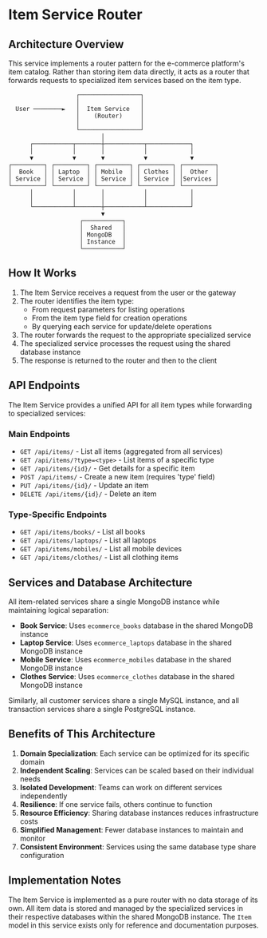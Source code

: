 # Item Service Router

## Architecture Overview

This service implements a router pattern for the e-commerce platform's item catalog. Rather than storing item data directly, it acts as a router that forwards requests to specialized item services based on the item type.

```
                   ┌─────────────────┐
                   │                 │
  User ────────►   │  Item Service   │
                   │    (Router)     │
                   │                 │
                   └─────────────────┘
                          │
      ┌───────────┬───────┼───────────┬────────────┐
      │           │       │           │            │
      ▼           ▼       ▼           ▼            ▼
┌─────────┐ ┌─────────┐ ┌─────────┐ ┌─────────┐ ┌─────────┐
│  Book   │ │ Laptop  │ │ Mobile  │ │ Clothes │ │  Other  │
│ Service │ │ Service │ │ Service │ │ Service │ │Services │
└─────────┘ └─────────┘ └─────────┘ └─────────┘ └─────────┘
      │           │       │           │            │
      │           │       │           │            │
      └───────────┴───────┼───────────┴────────────┘
                          ▼                          
                    ┌───────────┐                   
                    │  Shared   │                   
                    │ MongoDB   │                   
                    │ Instance  │                   
                    └───────────┘                   
```

## How It Works

1. The Item Service receives a request from the user or the gateway
2. The router identifies the item type:
   - From request parameters for listing operations
   - From the item type field for creation operations
   - By querying each service for update/delete operations
3. The router forwards the request to the appropriate specialized service
4. The specialized service processes the request using the shared database instance
5. The response is returned to the router and then to the client

## API Endpoints

The Item Service provides a unified API for all item types while forwarding to specialized services:

### Main Endpoints

- `GET /api/items/` - List all items (aggregated from all services)
- `GET /api/items/?type=<type>` - List items of a specific type
- `GET /api/items/{id}/` - Get details for a specific item
- `POST /api/items/` - Create a new item (requires 'type' field)
- `PUT /api/items/{id}/` - Update an item
- `DELETE /api/items/{id}/` - Delete an item

### Type-Specific Endpoints

- `GET /api/items/books/` - List all books
- `GET /api/items/laptops/` - List all laptops
- `GET /api/items/mobiles/` - List all mobile devices
- `GET /api/items/clothes/` - List all clothing items

## Services and Database Architecture

All item-related services share a single MongoDB instance while maintaining logical separation:

- **Book Service**: Uses `ecommerce_books` database in the shared MongoDB instance
- **Laptop Service**: Uses `ecommerce_laptops` database in the shared MongoDB instance
- **Mobile Service**: Uses `ecommerce_mobiles` database in the shared MongoDB instance
- **Clothes Service**: Uses `ecommerce_clothes` database in the shared MongoDB instance

Similarly, all customer services share a single MySQL instance, and all transaction services share a single PostgreSQL instance.

## Benefits of This Architecture

1. **Domain Specialization**: Each service can be optimized for its specific domain
2. **Independent Scaling**: Services can be scaled based on their individual needs
3. **Isolated Development**: Teams can work on different services independently
4. **Resilience**: If one service fails, others continue to function
5. **Resource Efficiency**: Sharing database instances reduces infrastructure costs
6. **Simplified Management**: Fewer database instances to maintain and monitor
7. **Consistent Environment**: Services using the same database type share configuration

## Implementation Notes

The Item Service is implemented as a pure router with no data storage of its own. All item data is stored and managed by the specialized services in their respective databases within the shared MongoDB instance. The `Item` model in this service exists only for reference and documentation purposes. 